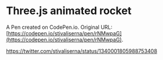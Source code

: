 # Three.js animated rocket

A Pen created on CodePen.io. Original URL: [https://codepen.io/stivaliserna/pen/rNMwpaG](https://codepen.io/stivaliserna/pen/rNMwpaG).

https://twitter.com/stivaliserna/status/1340001805988753408
